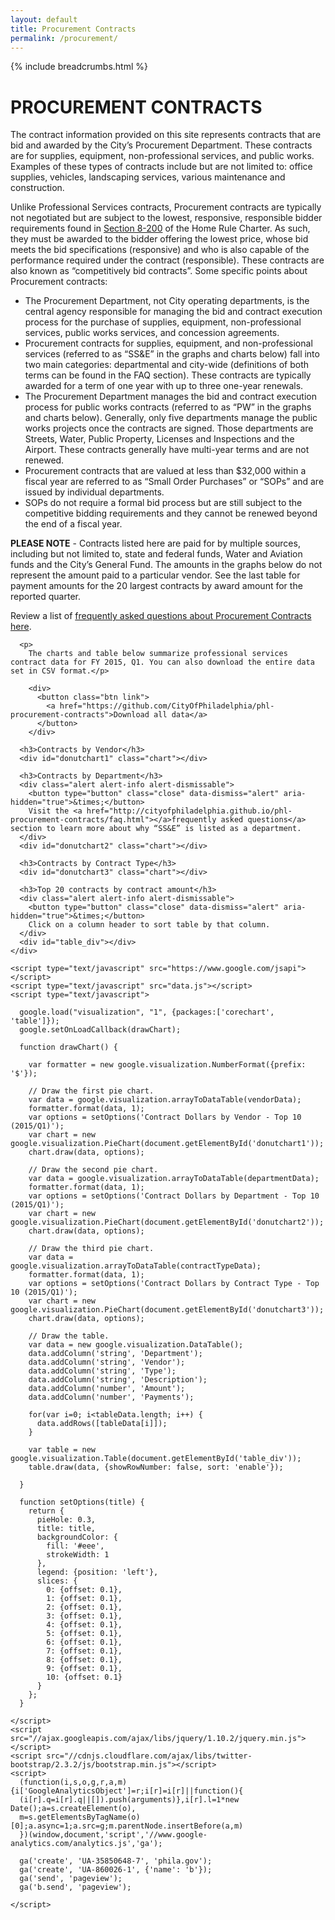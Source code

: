 ```yaml
---
layout: default
title: Procurement Contracts
permalink: /procurement/
---
```


{% include breadcrumbs.html %}

# PROCUREMENT CONTRACTS


The contract information provided on this site represents contracts that are bid and awarded by the City’s Procurement Department.  These contracts are for supplies, equipment, non-professional services, and public works.  Examples of these types of contracts include but are not limited to:   office supplies, vehicles, landscaping services, various maintenance and construction.

Unlike Professional Services contracts, Procurement contracts are typically not negotiated but are subject to the lowest, responsive, responsible bidder requirements found in <a href="http://www.amlegal.com/nxt/gateway.dll/Pennsylvania/philadelphia_pa/philadelphiahomerulecharter/articleviiiprovisionsofgeneralapplicatio/chapter2contractsprocurementpropertyandr?f=templates$fn=default.htm$3.0$vid=amlegal:philadelphia_pa$anc=JD_Art.VIIICh.">Section 8-200</a> of the Home Rule Charter.  As such, they must be awarded to the bidder offering the lowest price, whose bid meets the bid specifications (responsive) and who is also capable of the performance required under the contract (responsible).  These contracts are also known as “competitively bid contracts”.  Some specific points about Procurement contracts:


* The Procurement Department, not City operating departments, is the central agency responsible for managing the bid and contract execution process for the purchase of supplies, equipment, non-professional services, public works services, and concession agreements.  
* Procurement contracts for supplies, equipment, and non-professional services (referred to as “SS&amp;E” in the graphs and charts below) fall into two main categories:  departmental and city-wide (definitions of both terms can be found in the FAQ section).  These contracts are typically awarded for a term of one year with up to three one-year renewals. 
* The Procurement Department manages the bid and contract execution process for public works contracts (referred to as “PW” in the graphs and charts below).   Generally, only five departments manage the public works projects once the contracts are signed. Those departments are Streets, Water, Public Property, Licenses and Inspections and the Airport. These contracts generally have multi-year terms and are not renewed.
* Procurement contracts that are valued at less than $32,000 within a fiscal year are referred to as “Small Order Purchases” or “SOPs” and are issued by individual departments.  
* SOPs do not require a formal bid process but are still subject to the competitive bidding requirements and they cannot be renewed beyond the end of a fiscal year.

**PLEASE NOTE** - Contracts listed here are paid for by multiple sources, including but not limited to, state and federal funds, Water and Aviation funds and the City’s General Fund.  The amounts in the graphs below do not represent the amount paid to a particular vendor. See the last table for payment amounts for the 20 largest contracts by award amount for the reported quarter.</p>

Review a list of [frequently asked questions about Procurement Contracts here](faqs.html).


      <p>
        The charts and table below summarize professional services contract data for FY 2015, Q1. You can also download the entire data set in CSV format.</p>

        <div>
          <button class="btn link">
            <a href="https://github.com/CityOfPhiladelphia/phl-procurement-contracts">Download all data</a>
          </button>
        </div>

      <h3>Contracts by Vendor</h3>
      <div id="donutchart1" class="chart"></div>
      
      <h3>Contracts by Department</h3>
      <div class="alert alert-info alert-dismissable">
        <button type="button" class="close" data-dismiss="alert" aria-hidden="true">&times;</button>
        Visit the <a href="http://cityofphiladelphia.github.io/phl-procurement-contracts/faq.html"></a>frequently asked questions</a> section to learn more about why “SS&E” is listed as a department.
      </div>
      <div id="donutchart2" class="chart"></div>

      <h3>Contracts by Contract Type</h3>
      <div id="donutchart3" class="chart"></div>

      <h3>Top 20 contracts by contract amount</h3>
      <div class="alert alert-info alert-dismissable">
        <button type="button" class="close" data-dismiss="alert" aria-hidden="true">&times;</button>
        Click on a column header to sort table by that column.
      </div>
      <div id="table_div"></div>
    </div> 

    <script type="text/javascript" src="https://www.google.com/jsapi"></script>
    <script type="text/javascript" src="data.js"></script>
    <script type="text/javascript">

      google.load("visualization", "1", {packages:['corechart', 'table']});
      google.setOnLoadCallback(drawChart);

      function drawChart() {

        var formatter = new google.visualization.NumberFormat({prefix: '$'});

        // Draw the first pie chart.
        var data = google.visualization.arrayToDataTable(vendorData);
        formatter.format(data, 1); 
        var options = setOptions('Contract Dollars by Vendor - Top 10 (2015/Q1)');
        var chart = new google.visualization.PieChart(document.getElementById('donutchart1'));
        chart.draw(data, options);

        // Draw the second pie chart.
        var data = google.visualization.arrayToDataTable(departmentData);
        formatter.format(data, 1); 
        var options = setOptions('Contract Dollars by Department - Top 10 (2015/Q1)');
        var chart = new google.visualization.PieChart(document.getElementById('donutchart2'));
        chart.draw(data, options);

        // Draw the third pie chart.
        var data = google.visualization.arrayToDataTable(contractTypeData);
        formatter.format(data, 1); 
        var options = setOptions('Contract Dollars by Contract Type - Top 10 (2015/Q1)');
        var chart = new google.visualization.PieChart(document.getElementById('donutchart3'));
        chart.draw(data, options);

        // Draw the table.
        var data = new google.visualization.DataTable();
        data.addColumn('string', 'Department');
        data.addColumn('string', 'Vendor');
        data.addColumn('string', 'Type');
        data.addColumn('string', 'Description');
        data.addColumn('number', 'Amount');
        data.addColumn('number', 'Payments');

        for(var i=0; i<tableData.length; i++) {
          data.addRows([tableData[i]]);
        }

        var table = new google.visualization.Table(document.getElementById('table_div'));
        table.draw(data, {showRowNumber: false, sort: 'enable'});

      }

      function setOptions(title) {
        return {
          pieHole: 0.3,
          title: title,
          backgroundColor: {
            fill: '#eee',
            strokeWidth: 1
          },
          legend: {position: 'left'},
          slices: {  
            0: {offset: 0.1},
            1: {offset: 0.1},
            2: {offset: 0.1},
            3: {offset: 0.1},
            4: {offset: 0.1},
            5: {offset: 0.1},
            6: {offset: 0.1},
            7: {offset: 0.1},
            8: {offset: 0.1},
            9: {offset: 0.1},
            10: {offset: 0.1}
          }
        };
      }

    </script>
    <script src="//ajax.googleapis.com/ajax/libs/jquery/1.10.2/jquery.min.js"></script>
    <script src="//cdnjs.cloudflare.com/ajax/libs/twitter-bootstrap/2.3.2/js/bootstrap.min.js"></script>
    <script>
      (function(i,s,o,g,r,a,m){i['GoogleAnalyticsObject']=r;i[r]=i[r]||function(){
      (i[r].q=i[r].q||[]).push(arguments)},i[r].l=1*new Date();a=s.createElement(o),
      m=s.getElementsByTagName(o)[0];a.async=1;a.src=g;m.parentNode.insertBefore(a,m)
      })(window,document,'script','//www.google-analytics.com/analytics.js','ga');
    
      ga('create', 'UA-35850648-7', 'phila.gov');
      ga('create', 'UA-860026-1', {'name': 'b'});
      ga('send', 'pageview');
      ga('b.send', 'pageview');
    
    </script>
  </body>
</html>
